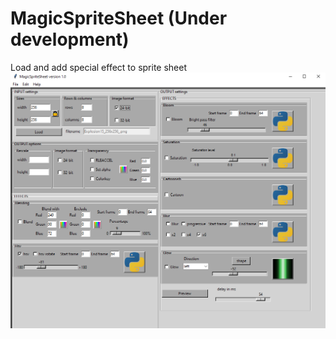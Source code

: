 # MagicSpriteSheet (Under development)
Load and add special effect to sprite sheet
![alt text](https://github.com/yoyoberenguer/MagicSpriteSheet/blob/main/Capture.PNG)
